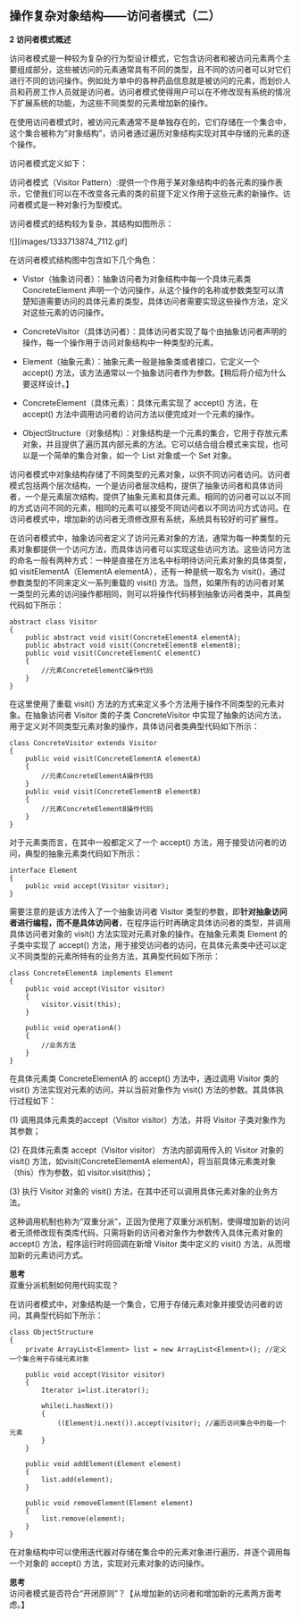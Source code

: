 ## 操作复杂对象结构——访问者模式（二）  

**2 访问者模式概述**  

访问者模式是一种较为复杂的行为型设计模式，它包含访问者和被访问元素两个主要组成部分，这些被访问的元素通常具有不同的类型，且不同的访问者可以对它们进行不同的访问操作。例如处方单中的各种药品信息就是被访问的元素，而划价人员和药房工作人员就是访问者。访问者模式使得用户可以在不修改现有系统的情况下扩展系统的功能，为这些不同类型的元素增加新的操作。  

在使用访问者模式时，被访问元素通常不是单独存在的，它们存储在一个集合中，这个集合被称为“对象结构”，访问者通过遍历对象结构实现对其中存储的元素的逐个操作。  

访问者模式定义如下：  

访问者模式（Visitor Pattern）:提供一个作用于某对象结构中的各元素的操作表示，它使我们可以在不改变各元素的类的前提下定义作用于这些元素的新操作。访问者模式是一种对象行为型模式。  

访问者模式的结构较为复杂，其结构如图所示：  

![][images/1333713874_7112.gif]  

在访问者模式结构图中包含如下几个角色：  

- Vistor（抽象访问者）：抽象访问者为对象结构中每一个具体元素类 ConcreteElement 声明一个访问操作，从这个操作的名称或参数类型可以清楚知道需要访问的具体元素的类型，具体访问者需要实现这些操作方法，定义对这些元素的访问操作。  

- ConcreteVisitor（具体访问者）：具体访问者实现了每个由抽象访问者声明的操作，每一个操作用于访问对象结构中一种类型的元素。  

- Element（抽象元素）：抽象元素一般是抽象类或者接口，它定义一个 accept() 方法，该方法通常以一个抽象访问者作为参数。【稍后将介绍为什么要这样设计。】  

- ConcreteElement（具体元素）：具体元素实现了 accept() 方法，在 accept() 方法中调用访问者的访问方法以便完成对一个元素的操作。  

- ObjectStructure（对象结构）：对象结构是一个元素的集合，它用于存放元素对象，并且提供了遍历其内部元素的方法。它可以结合组合模式来实现，也可以是一个简单的集合对象，如一个 List 对象或一个 Set 对象。  

访问者模式中对象结构存储了不同类型的元素对象，以供不同访问者访问。访问者模式包括两个层次结构，一个是访问者层次结构，提供了抽象访问者和具体访问者，一个是元素层次结构，提供了抽象元素和具体元素。相同的访问者可以以不同的方式访问不同的元素，相同的元素可以接受不同访问者以不同访问方式访问。在访问者模式中，增加新的访问者无须修改原有系统，系统具有较好的可扩展性。  

在访问者模式中，抽象访问者定义了访问元素对象的方法，通常为每一种类型的元素对象都提供一个访问方法，而具体访问者可以实现这些访问方法。这些访问方法的命名一般有两种方式：一种是直接在方法名中标明待访问元素对象的具体类型，如 visitElementA（ElementA elementA），还有一种是统一取名为 visit()，通过参数类型的不同来定义一系列重载的 visit() 方法。当然，如果所有的访问者对某一类型的元素的访问操作都相同，则可以将操作代码移到抽象访问者类中，其典型代码如下所示：

```
abstract class Visitor
{
	public abstract void visit(ConcreteElementA elementA);
	public abstract void visit(ConcreteElementB elementB);
	public void visit(ConcreteElementC elementC)
	{
		//元素ConcreteElementC操作代码
	}
}
```

在这里使用了重载 visit() 方法的方式来定义多个方法用于操作不同类型的元素对象。在抽象访问者 Visitor 类的子类 ConcreteVisitor 中实现了抽象的访问方法，用于定义对不同类型元素对象的操作，具体访问者类典型代码如下所示：  

```
class ConcreteVisitor extends Visitor
{
	public void visit(ConcreteElementA elementA)
	{
		//元素ConcreteElementA操作代码
	}
	public void visit(ConcreteElementB elementB)
	{
		//元素ConcreteElementB操作代码
	}
}
```

对于元素类而言，在其中一般都定义了一个 accept() 方法，用于接受访问者的访问，典型的抽象元素类代码如下所示：  

```
interface Element
{
	public void accept(Visitor visitor);
}
```

需要注意的是该方法传入了一个抽象访问者 Visitor 类型的参数，即**针对抽象访问者进行编程，而不是具体访问者**，在程序运行时再确定具体访问者的类型，并调用具体访问者对象的 visit() 方法实现对元素对象的操作。在抽象元素类 Element 的子类中实现了 accept() 方法，用于接受访问者的访问，在具体元素类中还可以定义不同类型的元素所特有的业务方法，其典型代码如下所示：  

```
class ConcreteElementA implements Element
{
	public void accept(Visitor visitor)
	{
		visitor.visit(this);
	}
	
	public void operationA()
	{
		//业务方法
	}
}
```

在具体元素类 ConcreteElementA 的 accept() 方法中，通过调用 Visitor 类的 visit() 方法实现对元素的访问，并以当前对象作为 visit() 方法的参数。其具体执行过程如下：  

(1) 调用具体元素类的accept（Visitor visitor）方法，并将 Visitor 子类对象作为其参数；  

(2) 在具体元素类 accept（Visitor visitor） 方法内部调用传入的 Visitor 对象的 visit() 方法，如visit(ConcreteElementA elementA)，将当前具体元素类对象（this）作为参数，如 visitor.visit(this)；  

(3) 执行 Visitor 对象的 visit() 方法，在其中还可以调用具体元素对象的业务方法。  

这种调用机制也称为“双重分派”，正因为使用了双重分派机制，使得增加新的访问者无须修改现有类库代码，只需将新的访问者对象作为参数传入具体元素对象的 accept() 方法，程序运行时将回调在新增 Visitor 类中定义的 visit() 方法，从而增加新的元素访问方式。  

**思考**  
双重分派机制如何用代码实现？  

在访问者模式中，对象结构是一个集合，它用于存储元素对象并接受访问者的访问，其典型代码如下所示：  

```
class ObjectStructure
{
	private ArrayList<Element> list = new ArrayList<Element>(); //定义一个集合用于存储元素对象

	public void accept(Visitor visitor)
	{
		Iterator i=list.iterator();
		
		while(i.hasNext())
		{
			((Element)i.next()).accept(visitor); //遍历访问集合中的每一个元素
		}
	}

	public void addElement(Element element)
	{
		list.add(element);
	}

	public void removeElement(Element element)
	{
		list.remove(element);
	}
}
```

在对象结构中可以使用迭代器对存储在集合中的元素对象进行遍历，并逐个调用每一个对象的 accept() 方法，实现对元素对象的访问操作。  

**思考**  
访问者模式是否符合“开闭原则”？【从增加新的访问者和增加新的元素两方面考虑。】